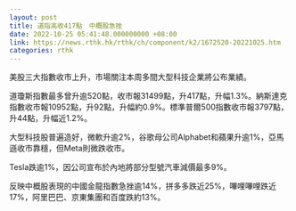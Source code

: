 ```yaml
---
layout: post
title: 道指高收417點　中概股急挫
date: 2022-10-25 05:41:48.000000000 +08:00
link: https://news.rthk.hk/rthk/ch/component/k2/1672520-20221025.htm
categories: rthk
---
```


美股三大指數收市上升，市場關注本周多間大型科技企業將公布業績。

道瓊斯指數最多曾升逾520點，收市報31499點，升417點，升幅1.3%。納斯達克指數收市報10952點，升92點，升幅約0.9%。標準普爾500指數收市報3797點，升44點，升幅近1.2%。

大型科技股普遍造好，微軟升逾2%，谷歌母公司Alphabet和蘋果升逾1%，亞馬遜收市靠穩，但Meta則微跌收市。

Tesla跌逾1%，因公司宣布於內地將部分型號汽車減價最多9%。

反映中概股表現的中國金龍指數急挫逾14%，拼多多跌近25%，嗶哩嗶哩跌近17%，阿里巴巴、京東集團和百度跌約13%。
